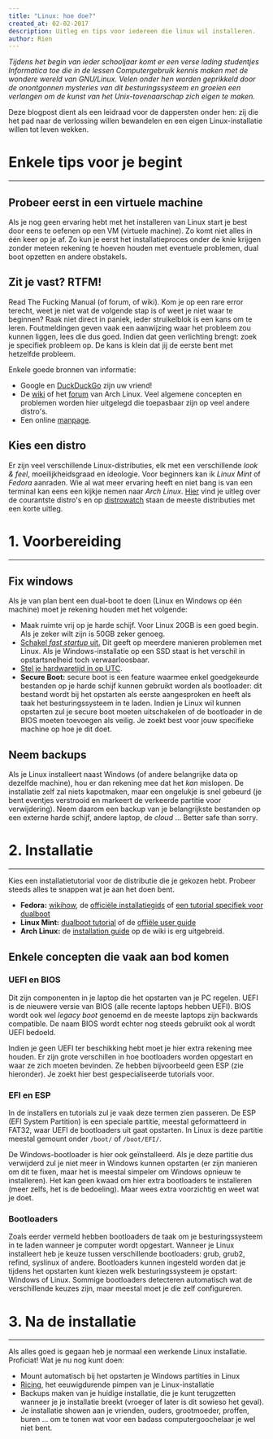 ```yaml
---
title: "Linux: hoe doe?"
created_at: 02-02-2017
description: Uitleg en tips voor iedereen die linux wil installeren.
author: Rien
---
```


_Tijdens het begin van ieder schooljaar komt er een verse lading studentjes Informatica toe die in de lessen Computergebruik kennis maken met de wondere wereld van GNU/Linux. Velen onder hen worden geprikkeld door de onontgonnen mysteries van dit besturingssysteem en groeien een verlangen om de kunst van het Unix-tovenaarschap zich eigen te maken._

Deze blogpost dient als een leidraad voor de dappersten onder hen: zij die het pad naar de verlossing willen bewandelen en een eigen Linux-installatie willen tot leven wekken.

# Enkele tips voor je begint
---

## Probeer eerst in een virtuele machine
Als je nog geen ervaring hebt met het installeren van Linux start je best door eens te oefenen op een VM (virtuele machine). Zo komt niet alles in één keer op je af. Zo kun je eerst het installatieproces onder de knie krijgen zonder meteen rekening te hoeven houden met eventuele problemen, dual boot opzetten en andere obstakels.

## Zit je vast? RTFM!
Read The Fucking Manual (of forum, of wiki). Kom je op een rare error terecht, weet je niet wat de volgende stap is of weet je niet waar te beginnen? Raak niet direct in paniek, ieder struikelblok is een kans om te leren. Foutmeldingen geven vaak een aanwijzing waar het probleem zou kunnen liggen, lees die dus goed. Indien dat geen verlichting brengt: zoek je specifiek probleem op. De kans is klein dat jij de eerste bent met hetzelfde probleem.

Enkele goede bronnen van informatie:
- Google en [DuckDuckGo](https://duckduckgo.org) zijn uw vriend!
- De [wiki](https://wiki.archlinux.org/) of het [forum](https://bbs.archlinux.org/) van Arch Linux. Veel algemene concepten en problemen worden hier uitgelegd die toepasbaar zijn op veel andere distro's.
- Een online [manpage](http://man.he.net/).

## Kies een distro
Er zijn veel verschillende Linux-distributies, elk met een verschillende _look & feel_, moeilijkheidsgraad en ideologie. Voor beginners kan ik *Linux Mint* of *Fedora* aanraden. Wie al wat meer ervaring heeft en niet bang is van een terminal kan eens een kijkje nemen naar *Arch Linux*. [Hier](https://linuxjourney.com/lesson/linux-history#) vind je uitleg over de courantste distro's en op [distrowatch](https://distrowatch.com/) staan de meeste distributies met een korte uitleg.


# 1. Voorbereiding
---

## Fix windows

Als je van plan bent een dual-boot te doen (Linux en Windows op één machine) moet je rekening houden met het volgende:

- Maak ruimte vrij op je harde schijf. Voor Linux 20GB is een goed begin. Als je zeker wilt zijn is 50GB zeker genoeg.
- [Schakel _fast startup_ uit.](https://www.tenforums.com/tutorials/4189-fast-startup-turn-off-windows-10-a.html) Dit geeft  op meerdere manieren problemen met Linux. Als je Windows-installatie op een SSD staat is het verschil in opstartsnelheid toch verwaarloosbaar.
- [Stel je hardwaretijd in op UTC](https://wiki.archlinux.org/index.php/time#UTC_in_Windows).
- **Secure Boot:** secure boot is een feature waarmee enkel goedgekeurde bestanden op je harde schijf kunnen gebruikt worden als bootloader: dit bestand wordt bij het opstarten als eerste aangesproken en heeft als taak het besturingssysteem in te laden. Indien je Linux wil kunnen opstarten zul je secure boot moeten uitschakelen of de bootloader in de BIOS moeten toevoegen als veilig. Je zoekt best voor jouw specifieke machine op hoe je dit doet.

## Neem backups
Als je Linux installeert naast Windows (of andere belangrijke data op dezelfde machine), hou er dan rekening mee dat het _kan_ mislopen. De installatie zelf zal niets kapotmaken, maar een ongelukje is snel gebeurd (je bent eventjes verstrooid en markeert de verkeerde partitie voor verwijdering). Neem daarom een backup van je belangrijkste bestanden op een externe harde schijf, andere laptop, de _cloud_ ... Better safe than sorry.

# 2. Installatie
---

Kies een installatietutorial voor de distributie die je gekozen hebt. Probeer steeds alles te snappen wat je aan het doen bent.

- **Fedora:** [wikihow](http://www.wikihow.com/Install-Fedora), de [officiële installatiegids](https://docs.fedoraproject.org/en-US/Fedora/25/html/Installation_Guide/chap-introduction.html) of [een tutorial specifiek voor dualboot](http://linuxbsdos.com/2016/12/01/dual-boot-fedora-25-windows-10-on-a-computer-with-uefi-firmware/)
- **Linux Mint:** [dualboot tutorial](http://www.tecmint.com/install-linux-mint-18-alongside-windows-10-or-8-in-dual-boot-uefi-mode/) of de [offiële user guide](https://www.linuxmint.com/documentation/user-guide/Cinnamon/english_18.0.pdf)
- **Arch Linux:** de [installation guide](https://wiki.archlinux.org/index.php/installation_guide) op de wiki is erg uitgebreid.

## Enkele concepten die vaak aan bod komen

### UEFI en BIOS
Dit zijn componenten in je laptop die het opstarten van je PC regelen. UEFI is de nieuwere versie van BIOS (alle recente laptops hebben UEFI). BIOS wordt ook wel _legacy boot_ genoemd en de meeste laptops zijn backwards compatible. De naam BIOS wordt echter nog steeds gebruikt ook al wordt UEFI bedoeld.

Indien je geen UEFI ter beschikking hebt moet je hier extra rekening mee houden. Er zijn grote verschillen in hoe bootloaders worden opgestart en waar ze zich moeten bevinden. Ze hebben bijvoorbeeld geen ESP (zie hieronder). Je zoekt hier best gespecialiseerde tutorials voor.

### EFI en ESP
In de installers en tutorials zul je vaak deze termen zien passeren. De ESP (EFI System Partition) is een speciale partitie, meestal geformatteerd in FAT32, waar UEFI de bootloaders uit gaat opstarten. In Linux is deze partitie meestal gemount onder `/boot/` of `/boot/EFI/`.

De Windows-bootloader is hier ook geïnstalleerd. Als je deze partitie dus verwijderd zul je niet meer in Windows kunnen opstarten (er zijn manieren om dit te fixen, maar het is meestal simpeler om Windows opnieuw te installeren). Het kan geen kwaad om hier extra bootloaders te installeren (meer zelfs, het is de bedoeling). Maar wees extra voorzichtig en weet wat je doet.

### Bootloaders
Zoals eerder vermeld hebben bootloaders de taak om je besturingssysteem in te laden wanneer je computer wordt opgestart. Wanneer je Linux installeert heb je keuze tussen verschillende bootloaders: grub, grub2, refind, syslinux of andere.
Bootloaders kunnen ingesteld worden dat je tijdens het opstarten kunt kiezen welk besturingssysteem je opstart: Windows of Linux. Sommige bootloaders detecteren automatisch wat de verschillende keuzes zijn, maar meestal moet je die zelf configureren.


# 3. Na de installatie
---

Als alles goed is gegaan heb je normaal een werkende Linux installatie. Proficiat! Wat je nu nog kunt doen:

- Mount automatisch bij het opstarten je Windows partities in Linux
- [Ricing](https://rizonrice.github.io/resources), het eeuwigdurende pimpen van je Linux-installatie
- Backups maken van je huidige installatie, die je kunt terugzetten wanneer je je installatie breekt (vroeger of later is dit sowieso het geval).
- Je installatie showen aan je vrienden, ouders, grootmoeder, proffen, buren ... om te tonen wat voor een badass computergoochelaar je wel niet bent.
